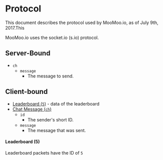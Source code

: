 # Protocol

This document describes the protocol used by MooMoo.io, as of July 9th, 2017.This

MooMoo.io uses the socket.io (s.io) protocol.

## Server-Bound 

* `ch`
  * `message`
    * The message to send.

## Client-bound

* [Leaderboard (`5`)](#leaderboard) - data of the leaderboard
* [Chat Message (`ch`)](#)
  * `id`
    * The sender's short ID.
  * `message`
    * The message that was sent.

#### Leaderboard (5)

Leaderboard packets have the ID of `5`

